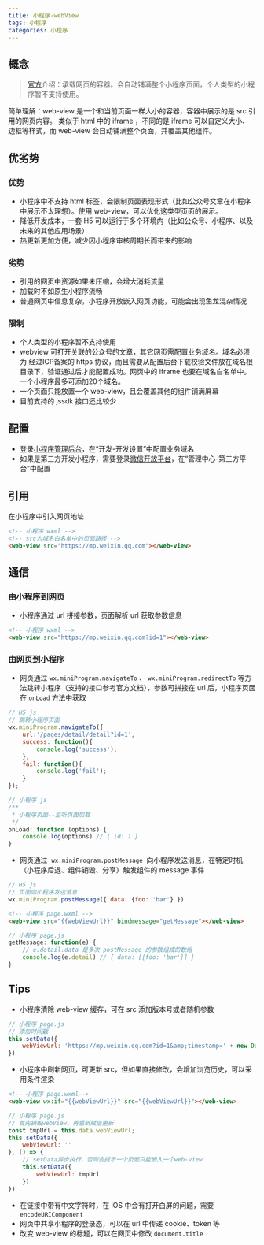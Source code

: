 ```yaml
---
title: 小程序-webView
tags: 小程序
categories: 小程序
---
```


## 概念


> [官方](https://developers.weixin.qq.com/miniprogram/dev/component/web-view.html)介绍：承载网页的容器。会自动铺满整个小程序页面，个人类型的小程序暂不支持使用。



简单理解：web-view 是一个和当前页面一样大小的容器，容器中展示的是 src 引用的网页内容。
类似于 html 中的 iframe ，不同的是 iframe 可以自定义大小、边框等样式，而 web-view 会自动铺满整个页面，并覆盖其他组件。


## 优劣势


### 优势

- 小程序中不支持 html 标签，会限制页面表现形式（比如公众号文章在小程序中展示不太理想）。使用 web-view，可以优化这类型页面的展示。
- 降低开发成本，一套 H5 可以运行于多个环境内（比如公众号、小程序、以及未来的其他应用场景）
- 热更新更加方便，减少因小程序审核周期长而带来的影响
### 劣势

- 引用的网页中资源如果未压缩，会增大消耗流量
- 加载时不如原生小程序流畅
- 普通网页中信息复杂，小程序开放嵌入网页功能，可能会出现鱼龙混杂情况
### 限制

- 个人类型的小程序暂不支持使用
- webview 可打开关联的公众号的文章，其它网页需配置业务域名。域名必须为 经过ICP备案的 https 协议，而且需要从配置后台下载校验文件放在域名根目录下，验证通过后才能配置成功。网页中的 iframe 也要在域名白名单中。一个小程序最多可添加20个域名。
- 一个页面只能放置一个 web-view，且会覆盖其他的组件铺满屏幕
- 目前支持的 jssdk 接口还比较少



## 配置


- 登录[小程序管理后台](https://mp.weixin.qq.com/)，在“开发-开发设置”中配置业务域名
- 如果是第三方开发小程序，需要登录[微信开放平台](https://open.weixin.qq.com/cgi-bin/index?t=home/index&lang=zh_CN)，在“管理中心-第三方平台”中配置



## 引用


在小程序中引入网页地址


```html
<!-- 小程序 wxml -->
<!-- src为域名白名单中的页面路径 -->
<web-view src="https://mp.weixin.qq.com"></web-view>
```


## 通信


### 由小程序到网页


- 小程序通过 url 拼接参数，页面解析 url 获取参数信息



```html
<!-- 小程序 wxml -->
<web-view src="https://mp.weixin.qq.com?id=1"></web-view>
```


### 由网页到小程序


- 网页通过 `wx.miniProgram.navigateTo` 、 `wx.miniProgram.redirectTo` 等方法跳转小程序（支持的接口参考官方文档），参数可拼接在 url 后，小程序页面在 `onLoad` 方法中获取



```javascript
// H5 js
// 跳转小程序页面
wx.miniProgram.navigateTo({
    url:'/pages/detail/detail?id=1',
    success: function(){
        console.log('success');
    },
    fail: function(){
        console.log('fail');
    }
});
```


```javascript
// 小程序 js
/**
 * 小程序页面--监听页面加载
 */
onLoad: function (options) {
    console.log(options) // { id: 1 }
}
```


- 网页通过  `wx.miniProgram.postMessage`  向小程序发送消息，在特定时机（小程序后退、组件销毁、分享）触发组件的 message 事件



```javascript
// H5 js
// 页面向小程序发送消息
wx.miniProgram.postMessage({ data: {foo: 'bar'} })
```


```html
<!-- 小程序 page.wxml -->
<web-view src="{{webViewUrl}}" bindmessage="getMessage"></web-view>
```


```javascript
// 小程序 page.js
getMessage: function(e) {
    // e.detail.data 是多次 postMessage 的参数组成的数组
    console.log(e.detail) // { data: [{foo: 'bar'}] }
}
```


## Tips


- 小程序清除 web-view 缓存，可在 src 添加版本号或者随机参数



```javascript
// 小程序 page.js
// 添加时间戳
this.setData({
    webViewUrl: 'https://mp.weixin.qq.com?id=1&amp;timestamp=' + new Date().getTime()
})
```


- 小程序中刷新网页，可更新 src，但如果直接修改，会增加浏览历史，可以采用条件渲染



```html
<!-- 小程序 page.wxml-->
<web-view wx:if="{{webViewUrl}}" src="{{webViewUrl}}"></web-view>
```


```javascript
// 小程序 page.js
// 首先销毁webView，再重新赋值更新
const tmpUrl = this.data.webViewUrl;
this.setData({
    webViewUrl: ''
}, () => {
    // setData异步执行，否则会提示一个页面只能嵌入一个web-view
    this.setData({
        webViewUrl: tmpUrl
    })
})
```


- 在链接中带有中文字符时，在 iOS 中会有打开白屏的问题，需要 `encodeURIComponent`
- 网页中共享小程序的登录态，可以在 url 中传递 cookie、token 等
- 改变 web-view 的标题，可以在网页中修改 `document.title`
